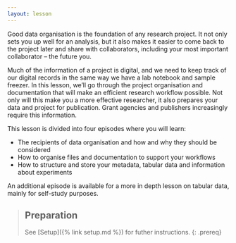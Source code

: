 ```yaml
---
layout: lesson
---
```


Good data organisation is the foundation of any research project. It not only sets you up well for an analysis, but it also makes it easier to come back to the project later and share with collaborators, including your most important collaborator – the future you.

Much of the information of a project is digital, and we need to keep track of our digital records in the same way we have a lab notebook and sample freezer. In this lesson, we’ll go through the project organisation and documentation that will make an efficient research workflow possible. Not only will this make you a more effective researcher, it also prepares your data and project for publication. Grant agencies and publishers increasingly require this information.

<!--In this lesson, we’ll be using examples from published studies with different types of data and digital files. You will learn:-->
This lesson is divided into four episodes where you will learn:

* The recipients of data organisation and how and why they should be considered 
* How to organise files and documentation to support your workflows
* How to structure and store your metadata, tabular data and information about experiments

An additional episode is available for a more in depth lesson on tabular data, mainly for self-study purposes. 

> ## Preparation
>
> See [Setup]({% link setup.md %}) for futher instructions.
{: .prereq}
